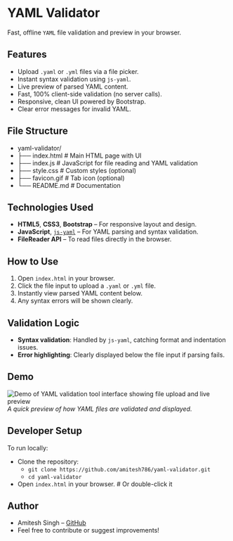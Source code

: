 # YAML Validator
Fast, offline `YAML` file validation and preview in your browser.

## Features
- Upload `.yaml` or `.yml` files via a file picker.
- Instant syntax validation using `js-yaml`.
- Live preview of parsed YAML content.
- Fast, 100% client-side validation (no server calls).
- Responsive, clean UI powered by Bootstrap.
- Clear error messages for invalid YAML.

## File Structure
- yaml-validator/
- ├── index.html           # Main HTML page with UI
- ├── index.js             # JavaScript for file reading and YAML validation
- ├── style.css            # Custom styles (optional)
- ├── favicon.gif          # Tab icon (optional)
- └── README.md            # Documentation

## Technologies Used
- **HTML5**, **CSS3**, **Bootstrap** – For responsive layout and design.
- **JavaScript**, [`js-yaml`](https://github.com/nodeca/js-yaml) – For YAML parsing and syntax validation.
- **FileReader API** – To read files directly in the browser.

## How to Use
1. Open `index.html` in your browser.
2. Click the file input to upload a `.yaml` or `.yml` file.
3. Instantly view parsed YAML content below.
4. Any syntax errors will be shown clearly.

## Validation Logic
- **Syntax validation**: Handled by `js-yaml`, catching format and indentation issues.
- **Error highlighting**: Clearly displayed below the file input if parsing fails.

## Demo
![Demo of YAML validation tool interface showing file upload and live preview](Validate-YAML.gif)
*A quick preview of how YAML files are validated and displayed.*

## Developer Setup
To run locally:
- Clone the repository:
    - `git clone https://github.com/amitesh786/yaml-validator.git`
    - `cd yaml-validator`
- Open `index.html` in your browser.    # Or double-click it

## Author
- Amitesh Singh – [GitHub](https://github.com/amitesh786/yaml-validator.git)
- Feel free to contribute or suggest improvements!
